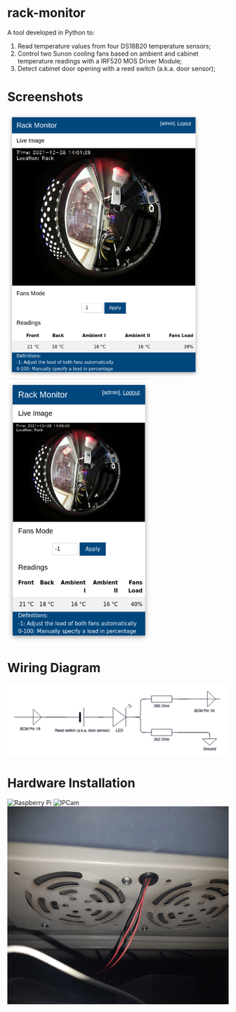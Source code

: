 # rack-monitor

A tool developed in Python to:

1. Read temperature values from four DS18B20 temperature sensors;
1. Control two Sunon cooling fans based on ambient and cabinet temperature readings with a IRF520 MOS Driver Module;
1. Detect cabinet door opening with a reed switch (a.k.a. door sensor);

# Screenshots

<p float="left">
    <img src="./images/desktop.png" height="600" alt="Desktop GUI" />    
    <img src="./images/smartphone.png" height="600" alt="Mobile GUI" />
</p>

# Wiring Diagram

<img src="./images/wiring-diagram.png" alt="Wiring Diagram" />

# Hardware Installation

<p float="left">
    <img src="./images/raspberry-pi.jpg" height="450" alt="Raspberry Pi" />    
    <img src="./images/ipcam.jpg" height="450" alt="IPCam" />
    <img src="./images/cooling-fans.jpg" height="450" alt="Cooling Fans" />
</p>




